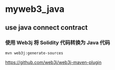 # myweb3_java

## use java connect contract

### 使用 Web3j 将 Solidity 代码转换为 Java 代码

`mvn web3j:generate-sources`

https://github.com/web3j/web3j-maven-plugin
